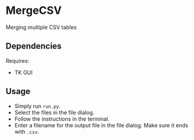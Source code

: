 # MergeCSV
Merging multiple CSV tables
## Dependencies
Requires: 
* TK GUI
## Usage
- Simply run ```run.py```.
- Select the files in the file dialog.
- Follow the instructions in the terminal.
- Enter a filename for the output file in the file dialog. Make sure it ends with `.csv`.
